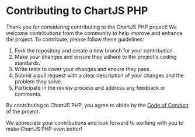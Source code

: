 # Contributing to ChartJS PHP

Thank you for considering contributing to the ChartJS PHP project! We welcome contributions from the community to help improve and enhance the project. To contribute, please follow these guidelines:

1. Fork the repository and create a new branch for your contribution.
2. Make your changes and ensure they adhere to the project's coding standards.
3. Write tests to cover your changes and ensure they pass.
4. Submit a pull request with a clear description of your changes and the problem they solve.
5. Participate in the review process and address any feedback or comments.

By contributing to ChartJS PHP, you agree to abide by the [Code of Conduct](CODE_OF_CONDUCT.md) of the project.

We appreciate your contributions and look forward to working with you to make ChartJS PHP even better!

